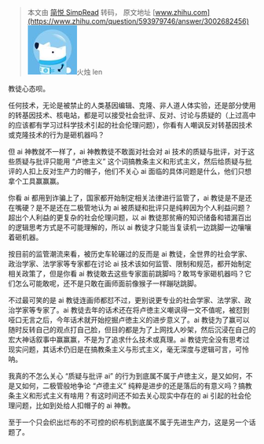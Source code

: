 > 本文由 [简悦 SimpRead](http://ksria.com/simpread/) 转码， 原文地址 [www.zhihu.com](https://www.zhihu.com/question/593979746/answer/3002682456) ![26725aa9602db156eaafd2cb68a4a816_MD5](../assets/26725aa9602db156eaafd2cb68a4a816_MD5.jpg)火烛 len

教徒心态呗。

任何技术，无论是被禁止的人类基因编辑、克隆、非人道人体实验，还是部分使用的转基因技术、核电站，都是可以接受社会批评、反对、讨论与质疑的（上过高中的应该都有学习过科学技术引起的社会伦理问题），你看有人嘲讽反对转基因技术或克隆技术的行为是砸机器吗？

但 ai 神教就不一样了，ai 神教教徒不敢面对社会对 ai 技术的质疑与批评，对于这些质疑与批评只能用 “卢徳主义” 这个词搞教条主义和形式主义，然后给质疑与批评的人扣上反对生产力的帽子，他们不关心 ai 面临的具体问题是什么，他们只想拿个工具赢赢赢。

你看 ai 都用到诈骗上了，国家都开始制定相关法律进行监管了，ai 教徒是不是还在嘴硬？是不是还在二极管地认为 ai 被质疑和批评只是纯粹因为个人利益问题？超出个人利益的更复杂的社会伦理问题，以 ai 教徒那贫瘠的知识储备和错漏百出的逻辑思考方式是不可能理解的，所以 ai 教徒才只能当复读机一边跳脚一边嚷嚷着砸机器。

按目前的监管潮流来看，被历史车轮碾过的反而是 ai 教徒，全世界的社会学家、政治学家、法学家等专家都在讨论 ai 技术该如何监管、限制和规范，都开始制定相关政策了，但是你看 ai 教徒敢去这些专家面前跳脚吗？敢骂专家砸机器吗？它们怎么可能敢呢，还不是只敢在画师面前像猴子一样蹦哒跳脚。

不过最可笑的是 ai 教徒连画师都怼不过，更别说更专业的社会学家、法学家、政治学家等专家了。ai 教徒去年的话术还在将卢徳主义嘲讽得一文不值呢，被怼到哑口无言之后，今年话术就开始挖掘卢徳主义的进步意义了。ai 教徒为了赢可以随时反转自己的观点打自己脸，但目的都是为了上网找人吵架，然后沉浸在自己的宏大神话叙事中赢赢赢，不是为了追求什么技术或真理。ai 教徒完全没有思考过现实问题，其话术仍旧是在搞教条主义与形式主义，毫无深度与逻辑可言，可怜呐。

我真的不怎么关心 “质疑与批评 ai” 的行为到底属不属于卢徳主义，是又如何，不是又如何，二极管般地争论 “卢德主义” 纯粹是进步的还是落后的有意义吗？搞教条主义和形式主义有啥用？有这时间还不如去关心现实中存在的 ai 引起的社会伦理问题，比如到处给人扣帽子的 ai 神教。

至于一个只会织出烂布的不可控的织布机到底属不属于先进生产力，这是另一个话题了。